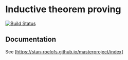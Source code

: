 # Inductive theorem proving

[![Build Status](https://travis-ci.com/stan-roelofs/masterproject.svg?token=SgqFwmvK1TUbYnaWZmXN&branch=master)](https://travis-ci.com/stan-roelofs/masterproject)

## Documentation
See [https://stan-roelofs.github.io/masterproject/index]